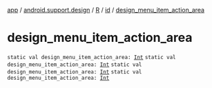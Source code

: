 [app](../../../index.md) / [android.support.design](../../index.md) / [R](../index.md) / [id](index.md) / [design_menu_item_action_area](.)

# design_menu_item_action_area

`static val design_menu_item_action_area: `[`Int`](https://kotlinlang.org/api/latest/jvm/stdlib/kotlin/-int/index.html)
`static val design_menu_item_action_area: `[`Int`](https://kotlinlang.org/api/latest/jvm/stdlib/kotlin/-int/index.html)
`static val design_menu_item_action_area: `[`Int`](https://kotlinlang.org/api/latest/jvm/stdlib/kotlin/-int/index.html)
`static val design_menu_item_action_area: `[`Int`](https://kotlinlang.org/api/latest/jvm/stdlib/kotlin/-int/index.html)